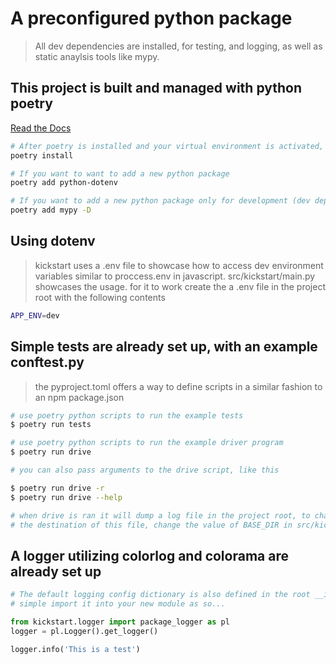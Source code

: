 # A preconfigured python package

> All dev dependencies are installed, for testing, and logging, as well as static anaylsis tools like mypy.

## This project is built and managed with python poetry

[Read the Docs](https://python-poetry.org/docs/cli/)

``` bash
# After poetry is installed and your virtual environment is activated, install all the project dependencies
poetry install

# If you want to want to add a new python package
poetry add python-dotenv

# If you want to add a new python package only for development (dev dependency)
poetry add mypy -D
```

## Using dotenv

> kickstart uses a .env file to showcase how to access dev environment variables similar
> to proccess.env in javascript. src/kickstart/main.py showcases the usage. for it to work
> create the a .env file in the project root with the following contents

```bash
APP_ENV=dev
```

## Simple tests are already set up, with an example conftest.py

> the pyproject.toml offers a way to define scripts in a similar fashion to an npm
> package.json

``` bash
# use poetry python scripts to run the example tests
$ poetry run tests

# use poetry python scripts to run the example driver program
$ poetry run drive

# you can also pass arguments to the drive script, like this

$ poetry run drive -r
$ poetry run drive --help

# when drive is ran it will dump a log file in the project root, to change the
# the destination of this file, change the value of BASE_DIR in src/kickstart/__init__.py
```

## A logger utilizing colorlog and colorama are already set up

``` python
# The default logging config dictionary is also defined in the root __init__.py
# simple import it into your new module as so...

from kickstart.logger import package_logger as pl
logger = pl.Logger().get_logger()

logger.info('This is a test')
```

